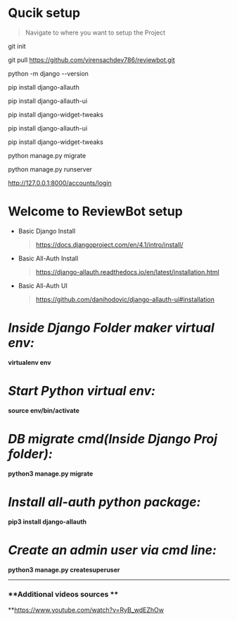 # Qucik setup

>Navigate to where you want to setup the Project 

git init

git pull https://github.com/virensachdev786/reviewbot.git

python -m django --version

pip install django-allauth

pip install django-allauth-ui

pip install django-widget-tweaks

pip install django-allauth-ui

pip install django-widget-tweaks

python manage.py migrate

python manage.py runserver

http://127.0.0.1:8000/accounts/login

# Welcome to ReviewBot setup

-  Basic Django Install
	> https://docs.djangoproject.com/en/4.1/intro/install/

- Basic All-Auth Install
	> https://django-allauth.readthedocs.io/en/latest/installation.html

- Basic All-Auth UI
	> https://github.com/danihodovic/django-allauth-ui#installation


# **_Inside Django Folder maker virtual env:_**

**virtualenv env**

# **_Start Python virtual env:_**

**source env/bin/activate** 

# **_DB migrate cmd(Inside Django Proj folder):_**

**python3 manage.py migrate** 

# **_Install all-auth python package:_**

**pip3 install django-allauth**

# **_Create an admin user via cmd line:_**

**python3 manage.py createsuperuser**

---

###  **__Additional videos sources__ **
**https://www.youtube.com/watch?v=RyB_wdEZhOw
